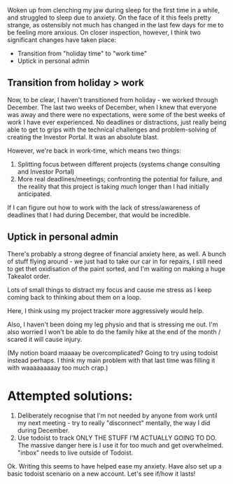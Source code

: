 Woken up from clenching my jaw during sleep for the first time in a while, and struggled to sleep due to anxiety. On the face of it this feels pretty strange, as ostensibly not much has changed in the last few days for me to be feeling more anxious. On closer inspection, however, I think two significant changes have taken place: 

* Transition from "holiday time" to "work time" 
* Uptick in personal admin

## Transition from holiday > work

Now, to be clear, I haven't transitioned from holiday - we worked through December. The last two weeks of December, when I knew that everyone was away and there were no expectations, were some of the best weeks of work I have ever experienced. No deadlines or distractions, just really being able to get to grips with the technical challenges and problem-solving of creating the Investor Portal. It was an absolute blast.

However, we're back in work-time, which means two things:
1. Splitting focus between different projects (systems change consulting and Investor Portal)
2. More real deadlines/meetings; confronting the potential for failure, and the reality that this project is taking *much* longer than I had initially anticipated. 

If I can figure out how to work with the lack of stress/awareness of deadlines that I had during December, that would be incredible. 

## Uptick in personal admin

There's probably a strong degree of financial anxiety here, as well. A bunch of stuff flying around - we just had to take our car in for repairs, I still need to get thet oxidisation of the paint sorted, and I'm waiting on making a huge Takealot order. 

Lots of small things to distract my focus and cause me stress as I keep coming back to thinking about them on a loop. 

Here, I think using my project tracker more aggressively would help.

Also, I haven't been doing my leg physio and that is stressing me out. I'm also worried I won't be able to do the family hike at the end of the month / scared it will cause injury. 

(My notion board maaaay be overcomplicated? Going to try using todoist instead perhaps. I think my main problem with that last time was filling it with waaaaaaaaay too much crap.)

# Attempted solutions:

1. Deliberately recognise that I'm not needed by anyone from work until my next meeting - try to really "disconnect" mentally, the way I did during December.
2. Use todoist to track ONLY THE STUFF I'M ACTUALLY GOING TO DO. The massive danger here is I use it for too much and get overwhelmed. "inbox" needs to live outside of Todoist. 

Ok. Writing this seems to have helped ease my anxiety. Have also set up a basic todoist scenario on a new account. Let's see if/how it lasts! 